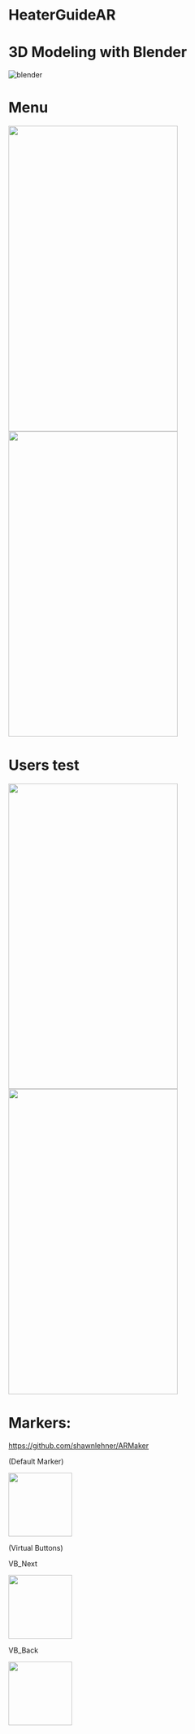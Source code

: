 # HeaterGuideAR

# 3D Modeling with Blender
![blender](https://user-images.githubusercontent.com/21102697/52620903-cf0d2880-2e9d-11e9-8126-3b0eb982239e.png)

# Menu
<img src="https://user-images.githubusercontent.com/21102697/55203082-0f143a80-51c2-11e9-8913-6fd04f5871ba.jpeg" width="333" height="600">

<img src="https://user-images.githubusercontent.com/21102697/52621220-a20d4580-2e9e-11e9-92f9-21074ab671e8.jpeg" width="333" height="600">

# Users test

<img src="https://user-images.githubusercontent.com/21102697/61591074-d7426000-abc1-11e9-973e-09b9709396b8.jpg" width="333" height="600">

<img src="https://user-images.githubusercontent.com/21102697/61591073-d7426000-abc1-11e9-8c2a-1d2b973a98f9.jpeg" width="333" height="600">



# Markers:
https://github.com/shawnlehner/ARMaker

(Default Marker)

<img src="https://user-images.githubusercontent.com/21102697/52436610-a509de00-2b0c-11e9-8506-4517dcfcaadf.jpg" width="125" height="125">

(Virtual Buttons)

VB_Next

<img src="https://user-images.githubusercontent.com/21102697/52436696-d84c6d00-2b0c-11e9-993d-2f1e9a17530d.jpg" width="125" height="125">


VB_Back

<img src="https://user-images.githubusercontent.com/21102697/52436740-f4500e80-2b0c-11e9-9cb0-7029192ab496.jpg" width="125" height="125">


